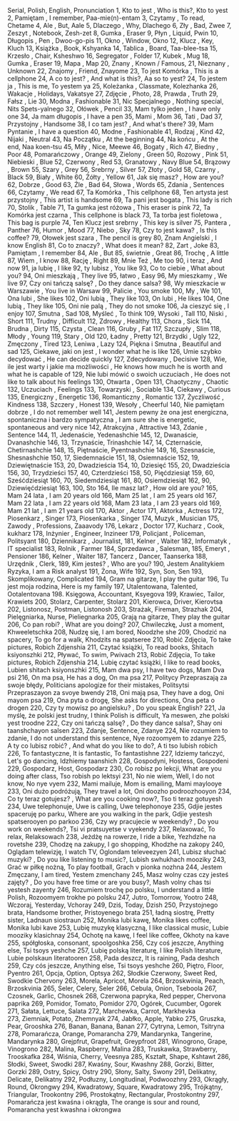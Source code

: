 Serial, Polish, English, Pronunciation
1, Kto to jest , Who is this?, Kto to yest
2, Pamiętam , I remember, Paa-mie(n)-entam
3, Czytamy , To read, Chetame
4, Ale , But, Aale
5, Dlaczego , Why, Dlachego
6, Zły , Bad, Zwee
7, Zeszyt , Notebook, Zesh-zet
8, Gumka , Eraser
9, Płyn , Liquid, Pwin
10, Długopis , Pen , Dwoo-go-pis
11, Okno , Window, Okno
12, Klucz , Key, Kluch
13, Książka , Book, Kshyanka
14, Tablica , Board, Taa-blee-tsa
15, Krzesło , Chair, Ksheshwo
16, Segregator , Folder
17, Kubek , Mug
18, Gumka , Eraser
19, Mapa , Map
20, Znany , Known / Famous, 
21, Nieznany , Unknown
22, Znajomy , Friend, Znayome
23, To jest Komórka , This is a cellphone
24, A co to jest? , And what is this?, Aa so to yest?
24, To jestem ja , This is me, To yestem ya
25, Koleżanka , Classmate, Kolezhanka
26, Wakacje , Holidays, Vakatsye
27, Zdjęcie , Photo, 
28, Prawda , Truth
29, Fałsz , Lie
30, Modna , Fashionable
31, Nic Specjalnego , Nothing special, Nits Spets-yalnego
32, Ołówek , Pencil
33, Mam tylko jeden , I have only one
34, Ja mam długopis , I have a pen
35, Mami , Mom
36, Tati , Dad
37, Przystojny , Handsome
38, I co tam jest? , And what's there?
39, Mam Pyntanie , I have a question
40, Modne , Fashionable
41, Rodzaj , Kind
42, Nijaki , Neutral
43, Na Początku , At the beginning
44, Na końcu , At the end, Naa koen-tsu
45, Miły , Nice, Meewe
46, Bogaty , Rich
47, Biedny , Poor
48, Pomarańczowy , Orange
49, Zielony , Green
50, Rozowy , Pink
51, Niebieski , Blue
52, Czerwony , Red
53, Granatowy , Navy Blue
54, Brązowy , Brown
55, Szary , Grey
56, Srebrny , Silver
57, Złoty , Gold
58, Czarny , Black
59, Biały , White
60, Żółty , Yellow
61, Jak się masz? , How are you?
62, Dobrze , Good
63, Źle , Bad
64, Słowa , Words
65, Zdania , Sentences
66, Czytamy , We read
67, Ta Komórka , This cellphone
68, Ten artysta jest przystojny , This artist is handsome 
69, Ta pani jest bogata , This lady is rich
70, Stolik , Table
71, Ta gumka jest różowa , This eraser is pink
72, Ta Komórka jest czarna , This cellphone is black
73, Ta torba jest fioletowa , This bag is purple
74, Ten Klucz jest srebrny , This key is silver
75, Pantera , Panther
76, Humor , Mood
77, Niebo , Sky
78, Czy to jest kawa? , Is this coffee?
79, Ołowek jest szara , The pencil is grey
80, Znam Angielski , I know English
81, Co to znaczy? , What does it mean?
82, Zart , Joke
83, Pamiętam , I remember
84, Ale , But
85, świetnie , Great
86, Trochę , A little
87, Wiem , I know
88, Rację , Right
89, Mnie Też , Me too
90, i teraz , And now
91, ja lubię , I like
92, ty lubisz , You like
93, Co to ciebie , What about you?
94, Oni mieszkają , They live
95, łatwo , Easy
96, My mieszkamy , We live
97, Czy oni tańczą salsę? , Do they dance salsa?
98, Wy mieszkacie w Warszawie , You live in Warsaw
99, Palicie , You smoke
100, My , We
101, Ona lubi , She likes
102, Oni lubią , They like
103, On lubi , He likes
104, One lubią , They like
105, Oni nie palą , They do not smoke
106, Ja cieszyć się , I enjoy
107, Smutna , Sad
108, Myśleć , To think
109, Wysoki , Tall
110, Niski , Short
111, Trudny , Difficult
112, Zdrowy , Healthy
113, Chora , Sick
114, Brudna , Dirty
115, Czysta , Clean
116, Gruby , Fat
117, Szczupły , Slim
118, Młody , Young
119, Stary , Old
120, Ładny , Pretty
121, Brzydki , Ugly
122, Zmęczony , Tired
123, Leniwa , Lazy
124, Piękna i Smutna , Beautiful and sad
125, Ciekawe, jaki on jest , I wonder what he is like
126, Umie szybko decydować , He can decide quickly
127, Zdecydowany , Decisive
128, Wie, ile jest warty i jakie ma możliwości , He knows how much he is worth and what he is capable of
129, Nie lubi mówić o swoich uczuciach , He does not like to talk about his feelings
130, Otwarta , Open
131, Chaotyczny , Chaotic
132, Uczuciach , Feelings
133, Towarzyski , Sociable
134, Ciekawy , Curious
135, Energiczny , Energetic
136, Romanticzny , Romantic
137, Życzliwość , Kindness
138, Szczery , Honest
139, Wesoły , Cheerful
140, Nie pamiętam dobrze , I do not remember well
141, Jestem pewny że ona jest energiczna, spontaniczna i bardzo sympatyczna , I am sure she is energetic, spontaneous and very nice
142, Atrakcyjna , Attractive
143, Zdanie , Sentence
144, 11, Jedenaście, Yedenashchie
145, 12, Dwanaście, Dvanashchie
146, 13, Trzynaście, Trinashchie
147, 14, Czternaście, Chetirnashchie
148, 15, Piętnaście, Pyentnashchie 
149, 16, Szesnaście, Shesnashchie
150, 17, Siedemnaście
151, 18, Osiemnaście
152, 19, Dziewiętnaście
153, 20, Dwadzieścia
154, 10, Dziesięć
155, 20, Dwadzieścia
156, 30, Trzydzieści
157, 40, Czterdzieści
158, 50, Pięćdziesiąt
159, 60, Sześćdziesiąt
160, 70, Siedemdziesiąt
161, 80, Osiemdziesiąt
162, 90, Dziewięćdziesiąt
163, 100, Sto
164, Ile masz lat? , How old are you?
165, Mam 24 lata , I am 20 years old
166, Mam 25 lat , I am 25 years old
167, Mam 22 lata , I am 22 years old
168, Mam 23 lata , I am 23 years old
169, Mam 21 lat , I am 21 years old
170, Aktor , Actor
171, Aktorka , Actress
172, Piosenkarz , Singer
173, Piosenkarka , Singer
174, Muzyk , Musician
175, Zawody , Professions, Zaaavody
176, Lekarz , Doctor
177, Kucharz , Cook, kukharz
178, Inżynier , Engineer, Inzineer
179, Policjant , Policeman, Politsyant
180, Dziennikarz , Journalist, 
181, Kelner , Waiter
182, Informatyk , IT specialist
183, Rolnik , Farmer
184, Sprzedawca , Salesman, 
185, Emeryt , Pensioner
186, Kelner , Waiter
187, Tancerz , Dancer, Taanserka
188, Urzędnik , Clerk, 
189, Kim jesteś? , Who are you?
190, Jestem Analitykiem Ryzyka, I am a Risk analyst
191, Żona, Wife
192, Syn, Son, Sen
193, Skomplikowany, Complicated
194, Gram na gitarze, I play the guitar
196, Tu jest moja rodzina, Here is my family
197, Utalentowana, Talented, Ootalentovana
198. Księgowa, Accountant, Ksyegova
199, Krawiec, Tailor, Krawiets
200, Stolarz, Carpenter, Stolarz
201, Kierowca, Driver, Kierovtsa
202, Listonosz, Postman, Listonosh
203, Strażak, Fireman, Strazhak
204, Pielęgniarka, Nurse, Pieliegnarka
205, Grają na gitarze, They play the guitar
206, Co pan robi? , What are you doing?
207, Chwileczkę, Just a moment, Khweeletschka
208, Nudzę się, I am bored, Noodzhe she
209, Chodzić na spacery, To go for a walk, Khodzits na spatseree
210, Robić Zdjęcia, To take pictures, Robich Zdjenshia
211, Czytać książki, To read books, Shitach ksiyonszhki
212, Pływać, To swim, Pwivach
213, Robić Zdjęcia, To take pictures, Robich Zdjenshia
214, Lubię czytać książki, I like to read books, Lubien shitach ksiyonszhki
215, Mam dwa psy, I have two dogs, Mam Dva psi
216, On ma psa, He has a dog, On ma psa
217, Politycy Przepraszają za swoje błędy, Politicians apologize for their mistakes, Politsytsi Przepraszayon za svoye bwendy
218, Oni mają psa, They have a dog, Oni mayom psa
219, Ona pyta o drogę, She asks for directions, Ona peta o drogen
220, Czy ty mowisz po angielsku? , Do you speak English?
221, Ja myślę, że polski jest trudny, I think Polish is difficult, Ya meswen, zhe polski yest troodne
222, Czy oni tańczą salsę? , Do they dance salsa?, Shay oni taanshchayon salsen
223, Zdanje, Sentence, Zdanye
224, Nie rozumiem to zdanie, I do not understand this sentence, Nye rozoomyem to zdanye
225, A ty co lubisz robić? , And what do you like to do?, A ti tso lubish robich
226, To fantastyczne, It is fantastic, To fantastishne
227, Idziemy tańczyć, Let's go dancing, Idzhiemy taanshich
228, Gospodyni, Hostess, Gospodeni
229, Gospodarz, Host, Gospodarz
230, Co robisz po lekcji, What are you doing after class, Tso robish po lektsyi
231, No nie wiem, Well, I do not know, No nye vyem
232, Mami mailuje, Mom is emailing, Mami maylooye
233, Oni dużo podróżują, They travel a lot, Oni doozho podroozhooyon
234, Co ty teraz gotujesz? , What are you cooking now?, Tso ti teraz gotuyesh
234, Uwe telephonuje, Uwe is calling, Uwe telephonoye
235, Gdjie jestes spaceruję po parku, Where are you walking in the park, Gdjie yestesh spatserooyen po parkoo
236, Czy wy pracujecie w weekendy? , Do you work on weekends?, Tsi vi pratsuyetse v vyekendy
237, Relaxować, To relax, Relaksowach
238, Jeżdżę na rowerze, I ride a bike, Yezhdzhe na rovetshe
239, Chodzę na zakupy, I go shopping, Khodzhe na zakopy
240, Oglądam telewizję, I watch TV, Oglondam televeezyen
241, Lubisz słuchać muzyki? , Do you like listening to music?, Lubish swhukhach mooziky
243, Grać w piłkę nożną, To play football, Grach v pionka nozhna
244, Jestem Zmęczany, I am tired, Yestem zmenchany
245, Masz wolny czas czy jesteś zajęty? , Do you have free time or are you busy?, Mash volny chas tsi yestesh zayenty
246, Rozumiem trochę po polsku, I understand a little Polish, Rozoomyem trokhe po polsku
247, Jutro, Tomorrow, Yootro
248, Wczoraj, Yesterday, Vchoray
249, Dziś, Today, Dzish
250, Przystojnego brata, Handsome brother, Pristoyenego brata
251, ładną siostrę, Pretty sister, Ladnaun siostraun
252, Monika lubi kawę, Monika likes coffee, Monika lubi kave
253, Lubię muzykę klasyczną, I like classical music, Lubie mooziky klasichnay
254, Ochotę na kawę, I feel like coffee, Okhoty na kave
255, spółgłoska, consonant, spoolgoshka
256, Czy coś jeszcze, Anything else, Tsi tsoys yeshche
257, Lubię polską literaturę, I like Polish literature, Lubie polskaun literatooren
258, Pada deszcz, It is raining, Pada deshch
259, Czy cós jeszcze, Anything else, Tsi tsoys yeshche
260, Piętro, Floor, Pyentro
261, Opcja, Option, Optsya
262, Słodkie Czerwony, Sweet Red, Swodkie Chervony
263, Morela, Apricot, Morela
264, Brzoskwinia, Peach, Brzoskvinia
265, Seler, Celery, Seler
266, Cebula, Onion, Tseboola
267, Czosnek, Garlic, Chosnek
268, Czerwona papryka, Red pepper, Chervona paprika
269, Pomidor, Tomato, Pomidor
270, Ogórek, Cucumber, Ogorek
271, Sałata, Lettuce, Salata
272, Marchewka, Carrot, Markhevka   
273, Ziemniak, Potato, Zhemnyak
274, Jabłko, Apple, Yabko
275, Gruszka, Pear, Grooshka
276, Banan, Banana, Banan
277, Cytryna, Lemon, Tsitryna
278, Pomarańcza, Orange, Pomarancha
279, Mandarynka, Tangerine, Mandarynka
280, Grejpfrut, Grapefruit, Greypfroot
281, Winogrono, Grape, Vinogrono
282, Malina, Raspberry, Malina
283, Truskawka, Strawberry, Trooskafka
284, Wiśnia, Cherry, Veesnya
285, Kształt, Shape, Kshtawt
286, Słodki, Sweet, Swodki
287, Kwaśny, Sour, Kwashny
288, Gorzki, Bitter, Gorzki
289, Ostry, Spicy, Ostry
290, Słony, Salty, Swony
291, Delikatny, Delicate, Delikatny
292, Podłuzny, Longitudinal, Podwoozhny
293, Okrągły, Round, Okrongwy
294, Kwadratowy, Square, Kwadratowy
295, Trójkątny, Triangular, Trookontny
296, Prostokątny, Rectangular, Prostokontny
297, Pomarańcza jest kwaśna i okrągła, The orange is sour and round, Pomarancha yest kwashna i okrongwa




